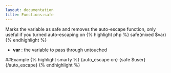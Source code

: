 ```yaml
---
layout: documentation
title: Functions:safe
---
```


Marks the variable as safe and removes the auto-escape function, only useful if you turned auto-escaping on
{% highlight php %}
safe(mixed $var)
{% endhighlight %}

* **var** : the variable to pass through untouched

##Example
{% highlight smarty %}
{auto_escape on}
{safe $user}
{/auto_escape}
{% endhighlight %}